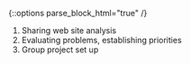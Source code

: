 {::options parse_block_html="true" /}
<section class="accordion-wrapper">

<!-- <div class="accordion-title js-trigger-content-toggle">
Topic: UX & Accessibility
</div> -->

<!-- What is inclusive design? -->

<!-- 1. Who does what in modern web development? -->


1. Sharing web site analysis
1. Evaluating problems, establishing priorities
1. Group project set up

<!-- {::options parse_block_html="true" /}
<div class="accordion-title has-no-content js-content-toggle-ignore">

Slides

[PDF](files/w07-.min.pdf){:target="_blank"} ( KB)

</div>

<div class="accordion-title js-trigger-content-toggle">
Links + Resources
</div>

<div class="accordion-title js-trigger-content-toggle">
Homework
</div> -->

</section>
